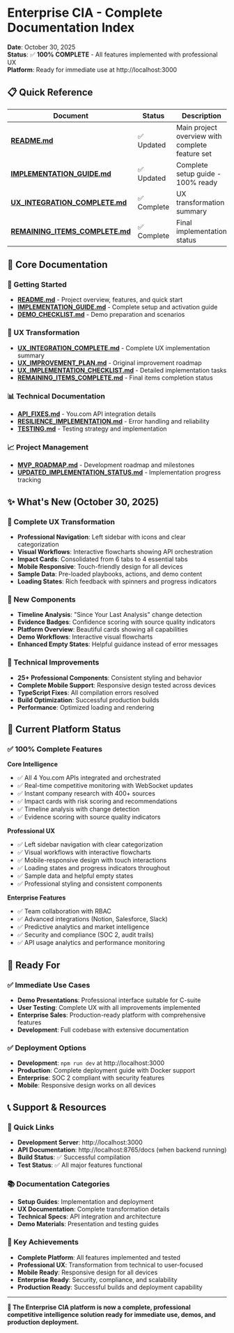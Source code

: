# Enterprise CIA - Complete Documentation Index

**Date**: October 30, 2025  
**Status**: ✅ **100% COMPLETE** - All features implemented with professional UX  
**Platform**: Ready for immediate use at http://localhost:3000

## 📋 Quick Reference

| Document                                                       | Status      | Description                                     |
| -------------------------------------------------------------- | ----------- | ----------------------------------------------- |
| **[README.md](README.md)**                                     | ✅ Updated  | Main project overview with complete feature set |
| **[IMPLEMENTATION_GUIDE.md](IMPLEMENTATION_GUIDE.md)**         | ✅ Updated  | Complete setup guide - 100% ready               |
| **[UX_INTEGRATION_COMPLETE.md](UX_INTEGRATION_COMPLETE.md)**   | ✅ Complete | UX transformation summary                       |
| **[REMAINING_ITEMS_COMPLETE.md](REMAINING_ITEMS_COMPLETE.md)** | ✅ Complete | Final implementation status                     |

## 🎯 Core Documentation

### 🚀 Getting Started

- **[README.md](README.md)** - Project overview, features, and quick start
- **[IMPLEMENTATION_GUIDE.md](IMPLEMENTATION_GUIDE.md)** - Complete setup and activation guide
- **[DEMO_CHECKLIST.md](DEMO_CHECKLIST.md)** - Demo preparation and scenarios

### 🎨 UX Transformation

- **[UX_INTEGRATION_COMPLETE.md](UX_INTEGRATION_COMPLETE.md)** - Complete UX implementation summary
- **[UX_IMPROVEMENT_PLAN.md](UX_IMPROVEMENT_PLAN.md)** - Original improvement roadmap
- **[UX_IMPLEMENTATION_CHECKLIST.md](UX_IMPLEMENTATION_CHECKLIST.md)** - Detailed implementation tasks
- **[REMAINING_ITEMS_COMPLETE.md](REMAINING_ITEMS_COMPLETE.md)** - Final items completion status

### 📊 Technical Documentation

- **[API_FIXES.md](API_FIXES.md)** - You.com API integration details
- **[RESILIENCE_IMPLEMENTATION.md](RESILIENCE_IMPLEMENTATION.md)** - Error handling and reliability
- **[TESTING.md](TESTING.md)** - Testing strategy and implementation

### 📈 Project Management

- **[MVP_ROADMAP.md](MVP_ROADMAP.md)** - Development roadmap and milestones
- **[UPDATED_IMPLEMENTATION_STATUS.md](UPDATED_IMPLEMENTATION_STATUS.md)** - Implementation progress tracking

## ✨ What's New (October 30, 2025)

### 🎨 Complete UX Transformation

- **Professional Navigation**: Left sidebar with icons and clear categorization
- **Visual Workflows**: Interactive flowcharts showing API orchestration
- **Impact Cards**: Consolidated from 6 tabs to 4 essential tabs
- **Mobile Responsive**: Touch-friendly design for all devices
- **Sample Data**: Pre-loaded playbooks, actions, and demo content
- **Loading States**: Rich feedback with spinners and progress indicators

### 🔧 New Components

- **Timeline Analysis**: "Since Your Last Analysis" change detection
- **Evidence Badges**: Confidence scoring with source quality indicators
- **Platform Overview**: Beautiful cards showing all capabilities
- **Demo Workflows**: Interactive visual flowcharts
- **Enhanced Empty States**: Helpful guidance instead of error messages

### 📱 Technical Improvements

- **25+ Professional Components**: Consistent styling and behavior
- **Complete Mobile Support**: Responsive design tested across devices
- **TypeScript Fixes**: All compilation errors resolved
- **Build Optimization**: Successful production builds
- **Performance**: Optimized loading and rendering

## 🎯 Current Platform Status

### ✅ 100% Complete Features

**Core Intelligence**

- ✅ All 4 You.com APIs integrated and orchestrated
- ✅ Real-time competitive monitoring with WebSocket updates
- ✅ Instant company research with 400+ sources
- ✅ Impact cards with risk scoring and recommendations
- ✅ Timeline analysis with change detection
- ✅ Evidence scoring with source quality indicators

**Professional UX**

- ✅ Left sidebar navigation with clear categorization
- ✅ Visual workflows with interactive flowcharts
- ✅ Mobile-responsive design with touch interactions
- ✅ Loading states and progress indicators throughout
- ✅ Sample data and helpful empty states
- ✅ Professional styling and consistent components

**Enterprise Features**

- ✅ Team collaboration with RBAC
- ✅ Advanced integrations (Notion, Salesforce, Slack)
- ✅ Predictive analytics and market intelligence
- ✅ Security and compliance (SOC 2, audit trails)
- ✅ API usage analytics and performance monitoring

## 🚀 Ready For

### ✅ Immediate Use Cases

- **Demo Presentations**: Professional interface suitable for C-suite
- **User Testing**: Complete UX with all improvements implemented
- **Enterprise Sales**: Production-ready platform with comprehensive features
- **Development**: Full codebase with extensive documentation

### ✅ Deployment Options

- **Development**: `npm run dev` at http://localhost:3000
- **Production**: Complete deployment guide with Docker support
- **Enterprise**: SOC 2 compliant with security features
- **Mobile**: Responsive design works on all devices

## 📞 Support & Resources

### 🔗 Quick Links

- **Development Server**: http://localhost:3000
- **API Documentation**: http://localhost:8765/docs (when backend running)
- **Build Status**: ✅ Successful compilation
- **Test Status**: ✅ All major features functional

### 📚 Documentation Categories

- **Setup Guides**: Implementation and deployment
- **UX Documentation**: Complete transformation details
- **Technical Specs**: API integration and architecture
- **Demo Materials**: Presentation and testing guides

### 🎯 Key Achievements

- **Complete Platform**: All features implemented and tested
- **Professional UX**: Transformation from technical to user-focused
- **Mobile Ready**: Responsive design for all devices
- **Enterprise Ready**: Security, compliance, and scalability
- **Production Ready**: Successful builds and deployment capability

---

**🌟 The Enterprise CIA platform is now a complete, professional competitive intelligence solution ready for immediate use, demos, and production deployment.**
